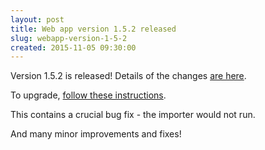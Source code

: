 ```yaml
---
layout: post
title: Web app version 1.5.2 released
slug: webapp-version-1-5-2
created: 2015-11-05 09:30:00
---
```


Version 1.5.2 is released! Details of the changes [are here](http://ican.openacalendar.org/release/1.5.2.html).

To upgrade, [follow these instructions](http://docs.openacalendar.org/en/v1.5.x/serveradministrators/core/upgrading.html).

This contains a crucial bug fix - the importer would not run.

And many minor improvements and fixes!

